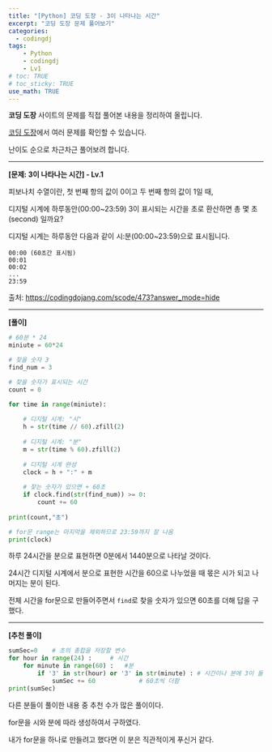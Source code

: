 ```yaml
---
title: "[Python] 코딩 도장 - 3이 나타나는 시간"
excerpt: "코딩 도장 문제 풀어보기"
categories: 
  - codingdj
tags: 
    - Python
    - codingdj
    - Lv1
# toc: TRUE
# toc_sticky: TRUE
use_math: TRUE
---
```


**코딩 도장** 사이트의 문제를 직접 풀어본 내용을 정리하여 올립니다.

[코딩 도장](https://codingdojang.com/)에서 여러 문제를 확인할 수 있습니다.

난이도 순으로 차근차근 풀어보려 합니다.

---

**[문제: 3이 나타나는 시간] - Lv.1**

피보나치 수열이란, 첫 번째 항의 값이 0이고 두 번째 항의 값이 1일 때, 

디지털 시계에 하루동안(00:00~23:59) 3이 표시되는 시간을 초로 환산하면 총 몇 초(second) 일까요?

디지털 시계는 하루동안 다음과 같이 시:분(00:00~23:59)으로 표시됩니다.

```
00:00 (60초간 표시됨)
00:01 
00:02 
...
23:59
```

출처: <https://codingdojang.com/scode/473?answer_mode=hide>

---

**[풀이]**


```python
# 60분 * 24
miniute = 60*24

# 찾을 숫자 3
find_num = 3

# 찾을 숫자가 표시되는 시간
count = 0

for time in range(miniute):
    
    # 디지털 시계: "시"
    h = str(time // 60).zfill(2)
    
    # 디지털 시계: "분"
    m = str(time % 60).zfill(2)
    
    # 디지털 시계 완성
    clock = h + ":" + m
    
    # 찾는 숫자가 있으면 + 60초
    if clock.find(str(find_num)) >= 0:
        count += 60
        
print(count,"초")

# for문 range는 마지막을 제외하므로 23:59까지 잘 나옴
print(clock)
```

하루 24시간을 분으로 표현하면 0분에서 1440분으로 나타날 것이다.

24시간 디지털 시계에서 분으로 표현한 시간을 60으로 나누었을 때 몫은 시가 되고 나머지는 분이 된다.

전체 시간을 for문으로 만들어주면서 `find`로 찾을 숫자가 있으면 60초를 더해 답을 구했다.

---

**[추천 풀이]**


```python
sumSec=0    # 초의 총합을 저장할 변수
for hour in range(24) :     # 시간
    for minute in range(60) :   #분
        if '3' in str(hour) or '3' in str(minute) : # 시간이나 분에 3이 들어가면
            sumSec += 60            # 60초씩 더함
print(sumSec)
```

다른 분들이 풀이한 내용 중 추천 수가 많은 풀이이다.

for문을 시와 분에 따라 생성하여서 구하였다.

내가 for문을 하나로 만들려고 했다면 이 분은 직관적이게 푸신거 같다. 
